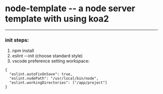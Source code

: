 # node-template -- a node server template with using koa2
--- 
### init steps:

1. npm install
2. eslint --init (choose standard style)
3. vscode preference setting workspace:

```
{
  "eslint.autoFixOnSave": true,
  "eslint.nodePath": "/usr/local/bin/node",
  "eslint.workingDirectories": ["/app/project"]
}
```